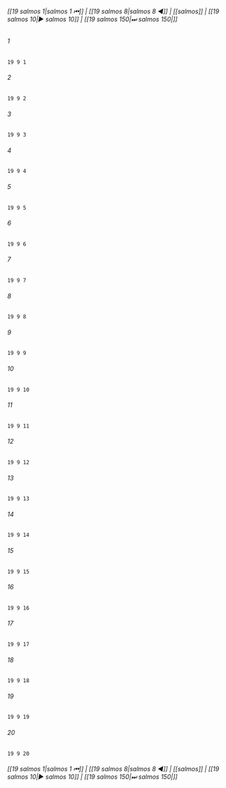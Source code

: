 
###### [[19 salmos 1|salmos 1 ⏮]] | [[19 salmos 8|salmos 8 ◀]] | [[salmos]] | [[19 salmos 10|▶ salmos 10]] | [[19 salmos 150|⏭ salmos 150|]]

###### 1
``` verse
19 9 1 
```
###### 2
``` verse
19 9 2 
```
###### 3
``` verse
19 9 3 
```
###### 4
``` verse
19 9 4 
```
###### 5
``` verse
19 9 5 
```
###### 6
``` verse
19 9 6 
```
###### 7
``` verse
19 9 7 
```
###### 8
``` verse
19 9 8 
```
###### 9
``` verse
19 9 9 
```
###### 10
``` verse
19 9 10 
```
###### 11
``` verse
19 9 11 
```
###### 12
``` verse
19 9 12 
```
###### 13
``` verse
19 9 13 
```
###### 14
``` verse
19 9 14 
```
###### 15
``` verse
19 9 15 
```
###### 16
``` verse
19 9 16 
```
###### 17
``` verse
19 9 17 
```
###### 18
``` verse
19 9 18 
```
###### 19
``` verse
19 9 19 
```
###### 20
``` verse
19 9 20 
```

###### [[19 salmos 1|salmos 1 ⏮]] | [[19 salmos 8|salmos 8 ◀]] | [[salmos]] | [[19 salmos 10|▶ salmos 10]] | [[19 salmos 150|⏭ salmos 150|]]

